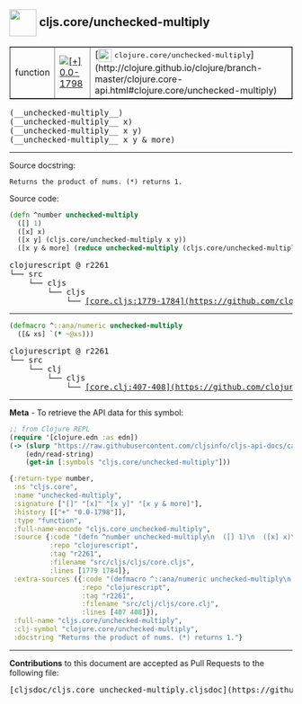 ## <img width="48px" valign="middle" src="http://i.imgur.com/Hi20huC.png"> cljs.core/unchecked-multiply

 <table border="1">
<tr>

<td>function</td>
<td><a href="https://github.com/cljsinfo/cljs-api-docs/tree/0.0-1798"><img valign="middle" alt="[+] 0.0-1798" src="https://img.shields.io/badge/+-0.0--1798-lightgrey.svg"></a> </td>
<td>
[<img height="24px" valign="middle" src="http://i.imgur.com/1GjPKvB.png"> <samp>clojure.core/unchecked-multiply</samp>](http://clojure.github.io/clojure/branch-master/clojure.core-api.html#clojure.core/unchecked-multiply)
</td>
</tr>
</table>

 <samp>
(__unchecked-multiply__)<br>
</samp>
 <samp>
(__unchecked-multiply__ x)<br>
</samp>
 <samp>
(__unchecked-multiply__ x y)<br>
</samp>
 <samp>
(__unchecked-multiply__ x y & more)<br>
</samp>

---




Source docstring:

```
Returns the product of nums. (*) returns 1.
```

Source code:

```clj
(defn ^number unchecked-multiply
  ([] 1)
  ([x] x)
  ([x y] (cljs.core/unchecked-multiply x y))
  ([x y & more] (reduce unchecked-multiply (cljs.core/unchecked-multiply x y) more)))
```

 <pre>
clojurescript @ r2261
└── src
    └── cljs
        └── cljs
            └── <ins>[core.cljs:1779-1784](https://github.com/clojure/clojurescript/blob/r2261/src/cljs/cljs/core.cljs#L1779-L1784)</ins>
</pre>


---

```clj
(defmacro ^::ana/numeric unchecked-multiply
  ([& xs] `(* ~@xs)))
```

 <pre>
clojurescript @ r2261
└── src
    └── clj
        └── cljs
            └── <ins>[core.clj:407-408](https://github.com/clojure/clojurescript/blob/r2261/src/clj/cljs/core.clj#L407-L408)</ins>
</pre>

---

__Meta__ - To retrieve the API data for this symbol:

```clj
;; from Clojure REPL
(require '[clojure.edn :as edn])
(-> (slurp "https://raw.githubusercontent.com/cljsinfo/cljs-api-docs/catalog/cljs-api.edn")
    (edn/read-string)
    (get-in [:symbols "cljs.core/unchecked-multiply"]))
```

```clj
{:return-type number,
 :ns "cljs.core",
 :name "unchecked-multiply",
 :signature ["[]" "[x]" "[x y]" "[x y & more]"],
 :history [["+" "0.0-1798"]],
 :type "function",
 :full-name-encode "cljs.core_unchecked-multiply",
 :source {:code "(defn ^number unchecked-multiply\n  ([] 1)\n  ([x] x)\n  ([x y] (cljs.core/unchecked-multiply x y))\n  ([x y & more] (reduce unchecked-multiply (cljs.core/unchecked-multiply x y) more)))",
          :repo "clojurescript",
          :tag "r2261",
          :filename "src/cljs/cljs/core.cljs",
          :lines [1779 1784]},
 :extra-sources ({:code "(defmacro ^::ana/numeric unchecked-multiply\n  ([& xs] `(* ~@xs)))",
                  :repo "clojurescript",
                  :tag "r2261",
                  :filename "src/clj/cljs/core.clj",
                  :lines [407 408]}),
 :full-name "cljs.core/unchecked-multiply",
 :clj-symbol "clojure.core/unchecked-multiply",
 :docstring "Returns the product of nums. (*) returns 1."}

```

---

__Contributions__ to this document are accepted as Pull Requests to the following file:

 <pre>
[cljsdoc/cljs.core_unchecked-multiply.cljsdoc](https://github.com/cljsinfo/cljs-api-docs/blob/master/cljsdoc/cljs.core_unchecked-multiply.cljsdoc)
</pre>

